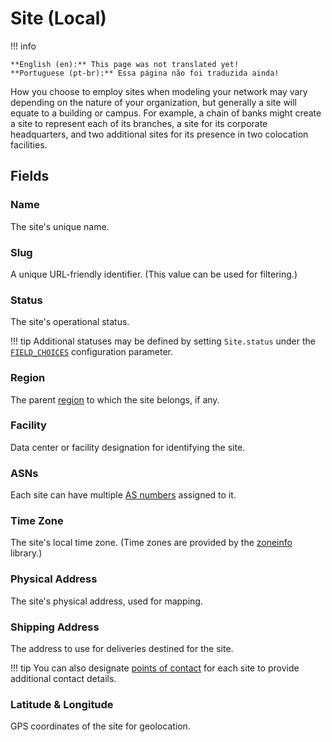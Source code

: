# Site (Local)

!!! info

    **English (en):** This page was not translated yet!
    **Portuguese (pt-br):** Essa página não foi traduzida ainda!

How you choose to employ sites when modeling your network may vary depending on the nature of your organization, but generally a site will equate to a building or campus. For example, a chain of banks might create a site to represent each of its branches, a site for its corporate headquarters, and two additional sites for its presence in two colocation facilities.

## Fields

### Name

The site's unique name.

### Slug

A unique URL-friendly identifier. (This value can be used for filtering.)

### Status

The site's operational status.

!!! tip
    Additional statuses may be defined by setting `Site.status` under the [`FIELD_CHOICES`](../../configuration/data-validation.md#field_choices) configuration parameter.

### Region

The parent [region](./region.md) to which the site belongs, if any.

### Facility

Data center or facility designation for identifying the site.

### ASNs

Each site can have multiple [AS numbers](../ipam/asn.md) assigned to it.

### Time Zone

The site's local time zone. (Time zones are provided by the [zoneinfo](https://docs.python.org/3/library/zoneinfo.html) library.)

### Physical Address

The site's physical address, used for mapping.

### Shipping Address

The address to use for deliveries destined for the site.

!!! tip
    You can also designate [points of contact](../../features/contacts.md) for each site to provide additional contact details.

### Latitude & Longitude

GPS coordinates of the site for geolocation.